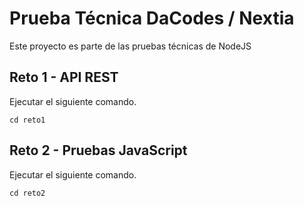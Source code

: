 # Prueba Técnica DaCodes / Nextia

Este proyecto es parte de las pruebas técnicas de NodeJS

## Reto 1 - API REST

Ejecutar el siguiente comando.

```
cd reto1
```

## Reto 2 - Pruebas JavaScript

Ejecutar el siguiente comando.

```
cd reto2
```
